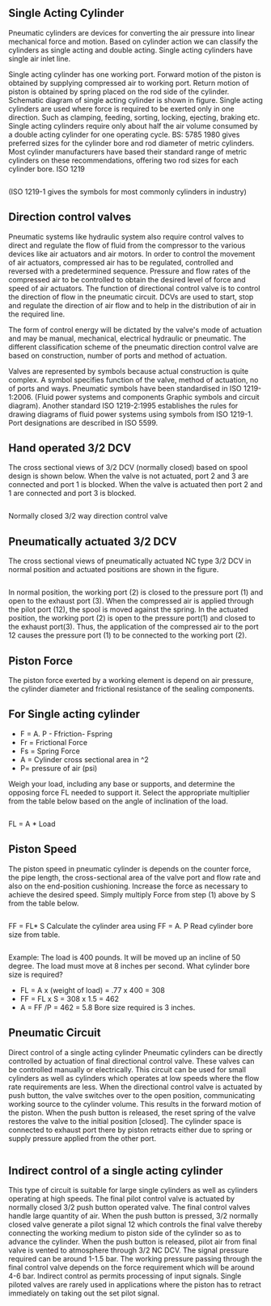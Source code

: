 ## Single Acting Cylinder
Pneumatic cylinders are devices for converting the air pressure into linear mechanical force and motion. Based on cylinder action we can classify the cylinders as single acting and double acting. Single acting cylinders have single air inlet line.

Single acting cylinder has one working port. Forward motion of the piston is obtained by supplying compressed air to working port. Return motion of piston is obtained by spring placed on the rod side of the cylinder. Schematic diagram of single acting cylinder is shown in figure. Single acting cylinders are used where force is required to be exerted only in one direction. Such as clamping, feeding, sorting, locking, ejecting, braking etc. Single acting cylinders require only about half the air volume consumed by a double acting cylinder for one operating cycle.
BS: 5785 1980 gives preferred sizes for the cylinder bore and rod diameter of metric cylinders. Most cylinder manufacturers have based their standard range of metric cylinders on these recommendations, offering two rod sizes for each cylinder bore. ISO 1219

<center><img src="images/img1.jpg" title="" /></center>

(ISO 1219-1 gives the symbols for most commonly cylinders in industry)

## Direction control valves
Pneumatic systems like hydraulic system also require control valves to direct and regulate the flow of fluid from the compressor to the various devices like air actuators and air motors. In order to control the movement of air actuators, compressed air has to be regulated, controlled and reversed with a predetermined sequence. Pressure and flow rates of the compressed air to be controlled to obtain the desired level of force and speed of air actuators. The function of directional control valve is to control the direction of flow in the pneumatic circuit. DCVs are used to start, stop and regulate the direction of air flow and to help in the distribution of air in the required line.

The form of control energy will be dictated by the valve's mode of actuation and may be manual, mechanical, electrical hydraulic or pneumatic. The different classification scheme of the pneumatic direction control valve are based on construction, number of ports and method of actuation.

Valves are represented by symbols because actual construction is quite complex. A symbol specifies function of the valve, method of actuation, no of ports and ways. Pneumatic symbols have been standardised in ISO 1219-1:2006. (Fluid power systems and components Graphic symbols and circuit diagram). Another standard ISO 1219-2:1995 establishes the rules for drawing diagrams of fluid power systems using symbols from ISO 1219-1. Port designations are described in ISO 5599.

## Hand operated 3/2 DCV
The cross sectional views of 3/2 DCV (normally closed) based on spool design is shown below. When the valve is not actuated, port 2 and 3 are connected and port 1 is blocked. When the valve is actuated then port 2 and 1 are connected and port 3 is blocked.

<center><img src="images/img1.jpg" title="" /></center>

Normally closed 3/2 way direction control valve

## Pneumatically actuated 3/2 DCV
The cross sectional views of pneumatically actuated NC type 3/2 DCV in normal position and actuated positions are shown in the figure.

<center><img src="images/img1.jpg" title="" /></center>

In normal position, the working port (2) is closed to the pressure port (1) and open to the exhaust port (3). When the compressed air is applied through the pilot port (12), the spool is moved against the spring. In the actuated position, the working port (2) is open to the pressure port(1) and closed to the exhaust port(3). Thus, the application of the compressed air to the port 12 causes the pressure port (1) to be connected to the working port (2).

## Piston Force
The piston force exerted by a working element is depend on air pressure, the cylinder diameter and frictional resistance of the sealing components.

## For Single acting cylinder
* F = A. P - Ffriction- Fspring
* Fr = Frictional Force
* Fs = Spring Force
* A = Cylinder cross sectional area in ^2
* P= pressure of air (psi)

Weigh your load, including any base or supports, and determine the opposing force FL needed to support it. Select the appropriate multiplier from the table below based on the angle of inclination of the load.
	
<center><img src="images/img1.jpg" title="" /></center>

FL = A * Load

## Piston Speed
The piston speed in pneumatic cylinder is depends on the counter force, the pipe length, the cross-sectional area of the valve port and flow rate and also on the end-position cushioning.
Increase the force as necessary to achieve the desired speed.
Simply multiply Force from step (1) above by S from the table below.

<center><img src="images/img1.jpg" title="" /></center>

FF = FL* S
Calculate the cylinder area using
FF = A. P
Read cylinder bore size from table.

<center><img src="images/img1.jpg" title="" /></center>

Example: The load is 400 pounds. It will be moved up an incline of 50 degree. The load must move at 8 inches per second. What cylinder bore size is required?
* FL = A x (weight of load) = .77 x 400 = 308
* FF = FL x S = 308 x 1.5 = 462
* A = FF /P = 462 = 5.8
Bore size required is 3 inches.

## Pneumatic Circuit
Direct control of a single acting cylinder
Pneumatic cylinders can be directly controlled by actuation of final directional control valve. These valves can be controlled manually or electrically. This circuit can be used for small cylinders as well as cylinders which operates at low speeds where the flow rate requirements are less. When the directional control valve is actuated by push button, the valve switches over to the open position, communicating working source to the cylinder volume. This results in the forward motion of the piston. When the push button is released, the reset spring of the valve restores the valve to the initial position [closed]. The cylinder space is connected to exhaust port there by piston retracts either due to spring or supply pressure applied from the other port.

<center><img src="images/img1.jpg" title="" /></center>

## Indirect control of a single acting cylinder
This type of circuit is suitable for large single cylinders as well as cylinders operating at high speeds. The final pilot control valve is actuated by normally closed 3/2 push button operated valve. The final control valves handle large quantity of air. When the push button is pressed, 3/2 normally closed valve generate a pilot signal 12 which controls the final valve thereby connecting the working medium to piston side of the cylinder so as to advance the cylinder. When the push button is released, pilot air from final valve is vented to atmosphere through 3/2 NC DCV. The signal pressure required can be around 1-1.5 bar. The working pressure passing through the final control valve depends on the force requirement which will be around 4-6 bar. Indirect control as permits processing of input signals. Single piloted valves are rarely used in applications where the piston has to retract immediately on taking out the set pilot signal.

<center><img src="images/img1.jpg" title="" /></center>
